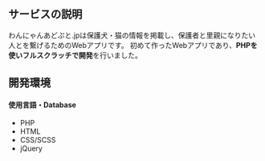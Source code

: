 
## サービスの説明

わんにゃんあどぷと.jpは保護犬・猫の情報を掲載し、保護者と里親になりたい人とを繋げるためのWebアプリです。
初めて作ったWebアプリであり、**PHPを使いフルスクラッチで開発**を行いました。



## 開発環境

#### 使用言語・Database
- PHP
- HTML
- CSS/SCSS
- jQuery



